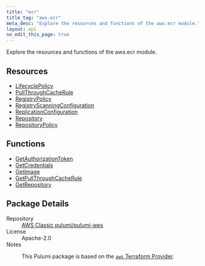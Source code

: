 ```yaml
---
title: "ecr"
title_tag: "aws.ecr"
meta_desc: "Explore the resources and functions of the aws.ecr module."
layout: api
no_edit_this_page: true
---
```


<!-- WARNING: this file was generated by Pulumi Docs Generator. -->
<!-- Do not edit by hand unless you're certain you know what you are doing! -->

Explore the resources and functions of the aws.ecr module.

<h2 id="resources">Resources</h2>
<ul class="api">
    <li><a href="lifecyclepolicy/" title="LifecyclePolicy"><span class="api-symbol api-symbol--resource"></span>LifecyclePolicy</a></li>
    <li><a href="pullthroughcacherule/" title="PullThroughCacheRule"><span class="api-symbol api-symbol--resource"></span>PullThroughCacheRule</a></li>
    <li><a href="registrypolicy/" title="RegistryPolicy"><span class="api-symbol api-symbol--resource"></span>RegistryPolicy</a></li>
    <li><a href="registryscanningconfiguration/" title="RegistryScanningConfiguration"><span class="api-symbol api-symbol--resource"></span>RegistryScanningConfiguration</a></li>
    <li><a href="replicationconfiguration/" title="ReplicationConfiguration"><span class="api-symbol api-symbol--resource"></span>ReplicationConfiguration</a></li>
    <li><a href="repository/" title="Repository"><span class="api-symbol api-symbol--resource"></span>Repository</a></li>
    <li><a href="repositorypolicy/" title="RepositoryPolicy"><span class="api-symbol api-symbol--resource"></span>RepositoryPolicy</a></li>
</ul>

<h2 id="functions">Functions</h2>
<ul class="api">
    <li><a href="getauthorizationtoken/" title="GetAuthorizationToken"><span class="api-symbol api-symbol--function"></span>GetAuthorizationToken</a></li>
    <li><a href="getcredentials/" title="GetCredentials"><span class="api-symbol api-symbol--function"></span>GetCredentials</a></li>
    <li><a href="getimage/" title="GetImage"><span class="api-symbol api-symbol--function"></span>GetImage</a></li>
    <li><a href="getpullthroughcacherule/" title="GetPullThroughCacheRule"><span class="api-symbol api-symbol--function"></span>GetPullThroughCacheRule</a></li>
    <li><a href="getrepository/" title="GetRepository"><span class="api-symbol api-symbol--function"></span>GetRepository</a></li>
</ul>

<h2 id="package-details">Package Details</h2>
<dl class="package-details">
	<dt>Repository</dt>
	<dd><a href="https://github.com/pulumi/pulumi-aws">AWS Classic pulumi/pulumi-aws</a></dd>
	<dt>License</dt>
	<dd>Apache-2.0</dd>
	<dt>Notes</dt>
	<dd><p>This Pulumi package is based on the <a href="https://github.com/hashicorp/terraform-provider-aws"><code>aws</code> Terraform Provider</a>.</p>
</dd>
</dl>

